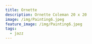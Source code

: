 ```yaml
---
title: Ornette
description: Ornette Coleman 20 x 20
image: /img/Painting6.jpeg
feature_image: /img/Painting6.jpeg
tags:
  - jazz
---
```

